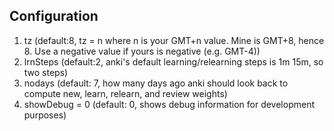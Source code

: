 ## Configuration
1. tz (default:8, tz = n where n is your GMT+n value. Mine is GMT+8, hence 8. Use a negative value if yours is negative (e.g. GMT-4))
2. lrnSteps (default:2, anki's default learning/relearning steps is 1m 15m, so two steps)
3. nodays (default: 7, how many days ago anki should look back to compute new, learn, relearn, and review weights)
4. showDebug = 0 (default: 0, shows debug information for development purposes)
